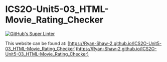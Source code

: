 # ICS2O-Unit5-03_HTML-Movie_Rating_Checker
[![GitHub's Super Linter](https://github.com/Ryan-Shaw-2/ICS2O-Unit5-03_HTML-Movie_Rating_Checker/workflows/GitHub's%20Super%20Linter/badge.svg)](https://github.com/Ryan-Shaw-2/ICS2O-Unit5-03_HTML-Movie_Rating_Checker/actions)

This website can be found at: [https://Ryan-Shaw-2.github.io/ICS2O-Unit5-03_HTML-Movie_Rating_Checker](https://Ryan-Shaw-2.github.io/ICS2O-Unit5-03_HTML-Movie_Rating_Checker)